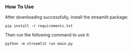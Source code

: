 ### How To Use
After downloading successfully, install the streamlit package:

```
pip install -r requirements.txt
```

Then run the following command to use it:

```
python -m streamlit run main.py
```
